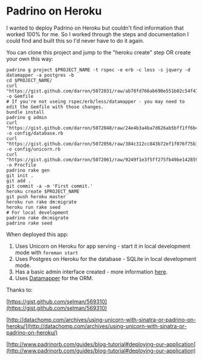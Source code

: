 Padrino on Heroku
=================

I wanted to deploy Padrino on Heroku but couldn't find information that worked 100% for me. So I worked through the steps and documentation I could find and built this so I'd never have to do it again.

You can clone this project and jump to the "heroku create" step OR create your own this way:

    padrino g project $PROJECT_NAME -t rspec -e erb -c less -s jquery -d datamapper -a postgres -b
    cd $PROJECT_NAME/
    curl "https://gist.github.com/darron/5072031/raw/ab78fd766ab690e551b02c54f41c8b6b32044f57/gistfile1.rb" -o Gemfile
    # If you're not useing rspec/erb/less/datamapper - you may need to edit the Gemfile with those changes.
    bundle install
    padrino g admin
    curl "https://gist.github.com/darron/5072048/raw/24e4b3a4ba7d626ab5bff1ff6b42c241c080ea5c/gistfile1.rb" -o config/database.rb
    curl "https://gist.github.com/darron/5072056/raw/384c312cc843b72ef1f076f75b1d8c1f3350c576/gistfile1.rb" -o config/unicorn.rb
    curl "https://gist.github.com/darron/5072061/raw/9249f1e3f5ff275fb49be1428599df2c0e91ac47/gistfile1.rb" -o Procfile
    padrino rake gen
    git init .
    git add .
    git commit -a -m 'First commit.'
    heroku create $PROJECT_NAME
    git push heroku master
    heroku run rake dm:migrate
    heroku run rake seed
    # For local development
    padrino rake dm:migrate
    padrino rake seed

When deployed this app:

1. Uses Unicorn on Heroku for app serving - start it in local development mode with `foreman start`
2. Uses Postgres on Heroku for the database - SQLite in local development mode.
3. Has a basic admin interface created - more information [here](http://www.padrinorb.com/guides/padrino-admin).
4. Uses [Datamapper](http://datamapper.org) for the ORM.

Thanks to:

[https://gist.github.com/selman/569310](https://gist.github.com/selman/569310)

[http://datachomp.com/archives/using-unicorn-with-sinatra-or-padrino-on-heroku/](http://datachomp.com/archives/using-unicorn-with-sinatra-or-padrino-on-heroku/)

[http://www.padrinorb.com/guides/blog-tutorial#deploying-our-application](http://www.padrinorb.com/guides/blog-tutorial#deploying-our-application)